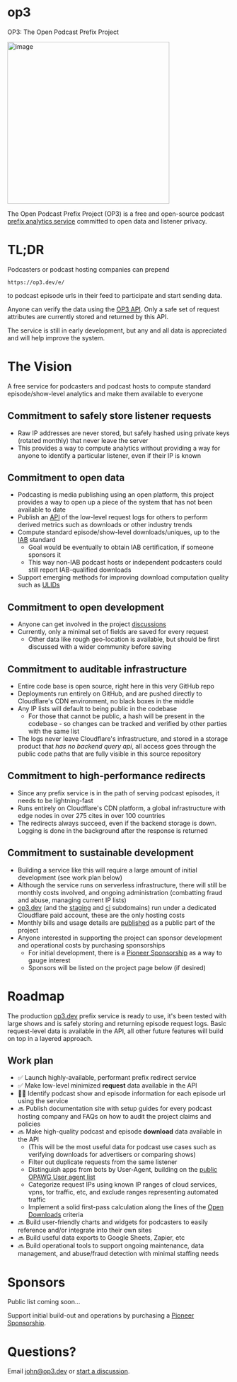 # op3
OP3: The Open Podcast Prefix Project

<img width="366" alt="image" src="https://user-images.githubusercontent.com/47259736/196559392-77f5f200-46bf-42f9-96a7-cb414b0b08b8.png">

The Open Podcast Prefix Project (OP3) is a free and open-source podcast [prefix analytics service](https://soundsprofitable.com/update/prefix-analytics) committed to open data and listener privacy.

# TL;DR
Podcasters or podcast hosting companies can prepend

`https://op3.dev/e/`

to podcast episode urls in their feed to participate and start sending data.

Anyone can verify the data using the [OP3 API](https://op3.dev/api/docs).  Only a safe set of request attributes are currently stored and returned by this API.

The service is still in early development, but any and all data is appreciated and will help improve the system. 

# The Vision
A free service for podcasters and podcast hosts to compute standard episode/show-level analytics and make them available to everyone

## Commitment to **safely store listener requests**
  - Raw IP addresses are never stored, but safely hashed using private keys (rotated monthly) that never leave the server
  - This provides a way to compute analytics without providing a way for anyone to identify a particular listener, even if their IP is known

## Commitment to **open data**
  - Podcasting is media publishing using an open platform, this project provides a way to open up a piece of the system that has not been available to date
  - Publish an [API](https://op3.dev/api/docs) of the low-level request logs for others to perform derived metrics such as downloads or other industry trends
  - Compute standard episode/show-level downloads/uniques, up to the [IAB](https://iabtechlab.com/compliance-programs/compliant-companies/#) standard
    - Goal would be eventually to obtain IAB certification, if someone sponsors it
    - This way non-IAB podcast hosts or independent podcasters could still report IAB-qualified downloads
  - Support emerging methods for improving download computation quality such as [ULIDs](https://podcastlistening.com)

## Commitment to **open development**
  - Anyone can get involved in the project [discussions](https://github.com/skymethod/op3/discussions)
  - Currently, only a minimal set of fields are saved for every request
    - Other data like rough geo-location is available, but should be first discussed with a wider community before saving
   
## Commitment to **auditable infrastructure**
  - Entire code base is open source, right here in this very GitHub repo
  - Deployments run entirely on GitHub, and are pushed directly to Cloudflare's CDN environment, no black boxes in the middle
  - Any IP lists will default to being public in the codebase
    - For those that cannot be public, a hash will be present in the codebase - so changes can be tracked and verified by other parties with the same list
  - The logs never leave Cloudflare's infrastructure, and stored in a storage product that _has no backend query api_, all access goes through the public code paths that are fully visible in this source repository
    
## Commitment to **high-performance redirects**
  - Since any prefix service is in the path of serving podcast episodes, it needs to be lightning-fast
  - Runs entirely on Cloudflare's CDN platform, a global infrastructure with edge nodes in over 275 cites in over 100 countries
  - The redirects always succeed, even if the backend storage is down. Logging is done in the background after the response is returned
 
## Commitment to **sustainable development**
  - Building a service like this will require a large amount of initial development (see work plan below)
  - Although the service runs on serverless infrastructure, there will still be monthly costs involved, and ongoing administration (combatting fraud and abuse, managing current IP lists)
  - [op3.dev](https://op3.dev) (and the [staging](https://staging.op3.dev) and [ci](https://ci.op3.dev) subdomains) run under a dedicated Cloudflare paid account, these are the only hosting costs
  - Monthly bills and usage details are [published](https://op3.dev/costs) as a public part of the project
  - Anyone interested in supporting the project can sponsor development and operational costs by purchasing sponsorships
    - For initial development, there is a [Pioneer Sponsorship](https://buy.stripe.com/aEU8z676n2fnfEQ148) as a way to gauge interest
    - Sponsors will be listed on the project page below (if desired)

# Roadmap
The production [op3.dev](https://op3.dev) prefix service is ready to use, it's been tested with large shows and is safely storing and returning episode request logs. 
Basic request-level data is available in the API, all other future features will build on top in a layered approach.

## Work plan
 - ✅ Launch highly-available, performant prefix redirect service
 - ✅ Make low-level minimized **request** data available in the API
 - 👨‍💻 Identify podcast show and episode information for each episode url using the service
 - 🔜 Publish documentation site with setup guides for every podcast hosting company and FAQs on how to audit the project claims and policies
 - 🔜 Make high-quality podcast and episode **download** data available in the API
   - (This will be the most useful data for podcast use cases such as verifying downloads for advertisers or comparing shows)
   - Filter out duplicate requests from the same listener
   - Distinguish apps from bots by User-Agent, building on the [public OPAWG User agent list](https://github.com/opawg/user-agents)
   - Categorize request IPs using known IP ranges of cloud services, vpns, tor traffic, etc, and exclude ranges representing automated traffic
   - Implement a solid first-pass calculation along the lines of the [Open Downloads](https://github.com/open-downloads/odl) criteria
 - 🔜 Build user-friendly charts and widgets for podcasters to easily reference and/or integrate into their own sites
 - 🔜 Build useful data exports to Google Sheets, Zapier, etc
 - 🔜 Build operational tools to support ongoing maintenance, data management, and abuse/fraud detection with minimal staffing needs

# Sponsors
Public list coming soon...

Support initial build-out and operations by purchasing a [Pioneer Sponsorship](https://buy.stripe.com/aEU8z676n2fnfEQ148).

# Questions?
Email [john@op3.dev](mailto:john@op3.dev) or [start a discussion](https://github.com/skymethod/op3/discussions).
